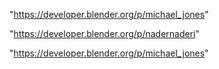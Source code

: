 "https://developer.blender.org/p/michael_jones"

"https://developer.blender.org/p/nadernaderi"

 
"https://developer.blender.org/p/michael_jones"


 
